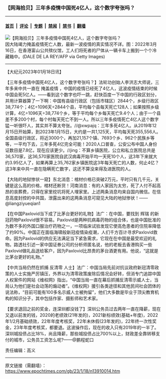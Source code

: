 ### 【网海拾贝】三年多疫情中国死4亿人，这个数字夸张吗？

---

#### [首页](../../../..?n13910014) &nbsp;|&nbsp; [评论](../../../../../epoch-comment?n13910014) &nbsp;|&nbsp; [专题](../../../../../epoch-special?n13910014) &nbsp;|&nbsp; [禁闻](../../../../../epoch-news?n13910014) &nbsp;|&nbsp; [禁书](../../../../../books?n13910014) &nbsp;|&nbsp; [翻墙](https://github.com/gfw-breaker/nogfw/blob/master/README.md?n13910014)


<div><img alt="【网海拾贝】三年多疫情中国死4亿人，这个数字夸张吗？" class="attachment-djy_600_400 size-djy_600_400 wp-post-image" src="https://i.epochtimes.com/assets/uploads/2023/01/id13901751-GettyImages-1239227816-600x400.jpg"/>
<div class="caption">
 因大陆竭力掩盖疫情死亡人数，最新一波疫情的真实情况不详。图：2022年3月16日，在香港富山公共殡仪馆，工人们将死者的尸体从一辆卡车上搬到一个个冷藏箱中。(DALE DE LA REY/AFP via Getty Images)
</div></div><hr/><div class="post_content" id="artbody" itemprop="articleBody">
 <!-- article content begin -->
 <p>
  【大纪元2023年01月18日讯】
 </p>
 <p>
  【三年多疫情中国死4亿人，这个数字夸张吗？】法轮功创始人李洪志大师说，三年多来中共一直在
  <ok href="https://www.epochtimes.com/gb/tag/%E6%8E%A9%E7%9B%96%E7%96%AB%E6%83%85.html">
   掩盖疫情
  </ok>
  ，中国的疫情已经死了4亿人，这波疫情结束的时候中国会死5亿人。——看到这个数字也吓一跳，赶快百度一下中国的行政区划分，并用计算器算了一下啊：中国有县级行政区（包括市辖区）2844个，乡级行政区38,774个；4亿÷1096天÷2844个县，平均每个县每天死亡128人；如果按照乡级计算，4亿÷1096天÷38,774个乡，等于平均每个乡每天死亡9.4个人；由于一个县差不多200个村，每个村每天死亡不到一人。所以三年多疫情死亡4亿人这个数字猛一听很吓人，其实并不算太夸张。//@xwpajq：三年多死4亿人。从2019年12月15日开始算，到2023年1月15日，大约是一共1,125天，平均每天死355,556人。全国县级行政区，将近3000个，再加21,157个镇、7693个乡、962个民族乡等等，一平均下去，三年多死4亿完全可能！2020人口普查，公安公布中国人身份证数目是7.8亿，现在应该更少。//jing：不算乡镇医院，公立和私立医院总共是36,570家，这36,570家医院自武汉病毒开始平均一天死10个人，这3年下来就大约3.95亿人了，如果再算上35,762家乡镇医院这3年每天死亡的人数，何止4亿？这3年来中共一直在隐瞒死亡数字，这还不算没来得及进医院的人。
 </p>
 <p>
  【大陆的地狱惨状一窥】东北消息：棺材价格已突破2万元，平时只有几千元，关键是这么高的价格，棺材还断货！河南消息：有的人家因为太穷，死了人付不起高昂的丧葬费，只得在家里挖坑将死人埋家里。上述两条消息均来自国内微信。在信息高度封控的中共国，泄露出来的这两条消息可窥见大陆的地狱惨状！——@liangziyueqian1
 </p>
 <p>
  【在中国Paxlovid当下成了比茅台更好的礼物】法广：在中国，要找到
  <ok href="https://www.epochtimes.com/gb/tag/%E8%BE%89%E7%91%9E.html">
   辉瑞
  </ok>
  的新冠药物Paxlovid很不容易。Paxlovid是两种抗病毒药物的组合体，也是中国批准的为数不多的外国口服治疗药物之一，一项临床试验发现它使高危患者的住院率降低了约90%。中国正在面临海啸般新冠疫情染疫潮，人们千方百计寻求Paxlovid救命。因为Paxlovid的供应无法满足当下紧急需求，它现在在中国是最受欢迎的礼物。路透社引述一家中国证券公司的分析师匿名说，他的老板去香港购买一些Paxlovid做礼品送给客户，因为Paxlovid比昂贵的茅台酒更有用。他说，“这就是比茅台更好的礼物。”
 </p>
 <p>
  【中共当局仍然在抓捕
  <ok href="https://www.epochtimes.com/gb/tag/%E5%8F%8D%E6%B8%85%E9%9B%B6.html">
   反清零
  </ok>
  人士】法广：中国当局先前对抗议政府新冠清零政策的人士实施严厉镇压，外界以为清零政策废除后情况会好转，但消专门追踪中国人权案件的网站《维权网》指出，“中国当局一直在幕后抓捕反清零示威人士，当局认为他们是社会动荡的煽动者”。《维权网》援引各类途径和其他民间社会团体的说法称，“目前可能有100多名示威人士被拘留”，他们大多数是毕业于顶尖教育机构的知识分子，其中包括作家、摄影师和艺术家。
 </p>
 <p>
  【要求退回之前的奖金，连深圳都没钱了】深圳公务员过去两年一直在降薪，现在又退以前发的钱，2020的老绩效(21年发的)，2021新标绩效(基础+年度)，2022年1/2月基础绩效，22年年度考核奖，22年未休假(23年发的)，22年终一次性奖金，23年年度考核奖，都要退。这波操作后，现在的收入只有2019年的一半了。深圳城投债占比18%，尚且降薪，那些城投债占比700%以上，财政差全靠转移支付的城市，公务员工资怎么呢?——@鹏程蛇口
 </p>
 <p>
  责任编辑：高义
 </p>
 <!-- article content end -->
 <div id="below_article_ad">
 </div>
</div>


---

原文链接（需翻墙）：https://www.epochtimes.com/gb/23/1/18/n13910014.htm